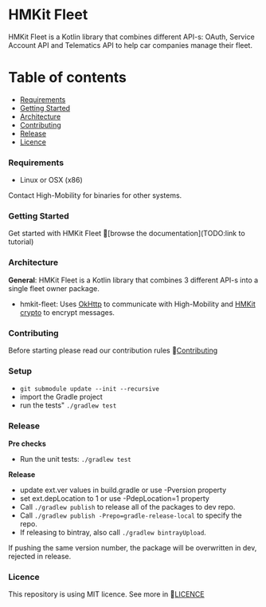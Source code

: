 # HMKit Fleet

HMKit Fleet is a Kotlin library that combines different API-s: OAuth, Service Account API and
Telematics API to help car companies manage their fleet.

# Table of contents

* [Requirements](#requirements)
* [Getting Started](#getting-started)
* [Architecture](#architecture)
* [Contributing](#contributing)
* [Release](#release)
* [Licence](#Licence)

### Requirements

* Linux or OSX (x86)

Contact High-Mobility for binaries for other systems.

### Getting Started

Get started with HMKit Fleet 📘[browse the documentation](TODO:link to tutorial)

### Architecture

**General**: HMKit Fleet is a Kotlin library that combines 3 different API-s into a single fleet
owner package.

* hmkit-fleet: Uses [OkHttp](https://github.com/square/okhttp) to communicate with High-Mobility and [HMKit crypto](https://github.com/highmobility/hmkit-crypto-java)
to encrypt messages.

### Contributing

Before starting please read our contribution rules 📘[Contributing](CONTRIBUTE.md)

### Setup

* `git submodule update --init --recursive`
* import the Gradle project
* run the tests" `./gradlew test`

### Release

**Pre checks**

* Run the unit tests: `./gradlew test`

**Release**

* update ext.ver values in build.gradle or use -Pversion property
* set ext.depLocation to 1 or use -PdepLocation=1 property
* Call `./gradlew publish` to release all of the packages to dev repo.
* Call `./gradlew publish -Prepo=gradle-release-local` to specify the repo.
* If releasing to bintray, also call `./gradlew bintrayUpload`.

If pushing the same version number, the package will be overwritten in dev, rejected in release.

### Licence
This repository is using MIT licence. See more in 📘[LICENCE](LICENCE.md)